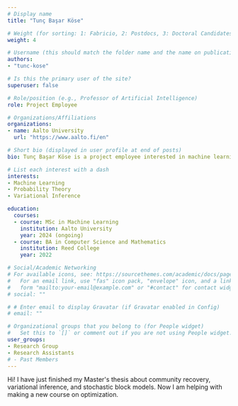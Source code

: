 ```yaml
---
# Display name
title: "Tunç Başar Köse"

# Weight (for sorting: 1: Fabricio, 2: Postdocs, 3: Doctoral Candidates, 4: Research Assistants)
weight: 4

# Username (this should match the folder name and the name on publications)
authors:
- "tunc-kose"

# Is this the primary user of the site?
superuser: false

# Role/position (e.g., Professor of Artificial Intelligence)
role: Project Employee

# Organizations/Affiliations
organizations:
- name: Aalto University
  url: "https://www.aalto.fi/en"

# Short bio (displayed in user profile at end of posts)
bio: Tunç Başar Köse is a project employee interested in machine learning and probability.

# List each interest with a dash
interests:
- Machine Learning
- Probability Theory
- Variational Inference

education:
  courses:
  - course: MSc in Machine Learning
    institution: Aalto University
    year: 2024 (ongoing)
  - course: BA in Computer Science and Mathematics
    institution: Reed College
    year: 2022

# Social/Academic Networking
# For available icons, see: https://sourcethemes.com/academic/docs/page-builder/#icons
#   For an email link, use "fas" icon pack, "envelope" icon, and a link in the
#   form "mailto:your-email@example.com" or "#contact" for contact widget.
# social: ""

# # Enter email to display Gravatar (if Gravatar enabled in Config)
# email: ""

# Organizational groups that you belong to (for People widget)
#   Set this to `[]` or comment out if you are not using People widget.
user_groups:
- Research Group
- Research Assistants
# - Past Members
---
```


Hi! I have just finished my Master's thesis about community recovery, variational inference, and stochastic block models. Now I am helping with making a new course on optimization.

